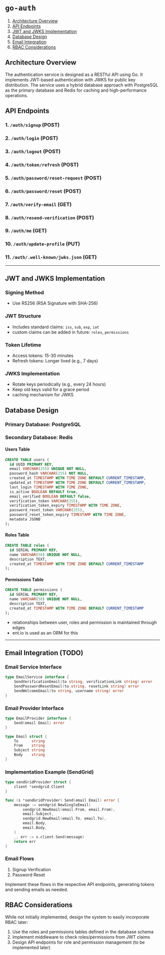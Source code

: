 # `go-auth`

1. [Architecture Overview](#architecture-overview)
2. [API Endpoints](#api-endpoints)
3. [JWT and JWKS Implementation](#jwt-and-jwks-implementation)
4. [Database Design](#database-design)
5. [Email Integration](#email-integration)
6. [RBAC Considerations](#rbac-considerations)

## Architecture Overview

The authentication service is designed as a RESTful API using Go. It implements JWT-based authentication with JWKS for public key distribution. The service uses a hybrid database approach with PostgreSQL as the primary database and Redis for caching and high-performance operations.

## API Endpoints

### 1. `/auth/signup` (POST)

### 2. `/auth/login` (POST)

### 3. `/auth/logout` (POST)

### 4. `/auth/token/refresh` (POST)

### 5. `/auth/password/reset-request` (POST)

### 6. `/auth/password/reset` (POST)

### 7. `/auth/verify-email` (GET)

### 8. `/auth/resend-verification` (POST)

### 9. `/auth/me` (GET)

### 10. `/auth/update-profile` (PUT)

### 11. `/auth/.well-known/jwks.json` (GET)

---

## JWT and JWKS Implementation

### Signing Method

- Use RS256 (RSA Signature with SHA-256)

### JWT Structure

- Includes standard claims: `iss`, `sub`, `exp`, `iat`
- custom claims can be added in future: `roles`, `permissions`

### Token Lifetime

- Access tokens: 15-30 minutes
- Refresh tokens: Longer lived (e.g., 7 days)

### JWKS Implementation

- Rotate keys periodically (e.g., every 24 hours)
- Keep old keys valid for a grace period
- caching mechanism for JWKS

## Database Design

### Primary Database: PostgreSQL

### Secondary Database: Redis

#### Users Table

```sql
CREATE TABLE users (
  id UUID PRIMARY KEY,
  email VARCHAR(255) UNIQUE NOT NULL,
  password_hash VARCHAR(255) NOT NULL,
  created_at TIMESTAMP WITH TIME ZONE DEFAULT CURRENT_TIMESTAMP,
  updated_at TIMESTAMP WITH TIME ZONE DEFAULT CURRENT_TIMESTAMP,
  last_login TIMESTAMP WITH TIME ZONE,
  is_active BOOLEAN DEFAULT true,
  email_verified BOOLEAN DEFAULT false,
  verification_token VARCHAR(255),
  verification_token_expiry TIMESTAMP WITH TIME ZONE,
  password_reset_token VARCHAR(255),
  password_reset_token_expiry TIMESTAMP WITH TIME ZONE,
  metadata JSONB
);
```

#### Roles Table

```sql
CREATE TABLE roles (
  id SERIAL PRIMARY KEY,
  name VARCHAR(50) UNIQUE NOT NULL,
  description TEXT,
  created_at TIMESTAMP WITH TIME ZONE DEFAULT CURRENT_TIMESTAMP
);
```

#### Permissions Table

```sql
CREATE TABLE permissions (
  id SERIAL PRIMARY KEY,
  name VARCHAR(50) UNIQUE NOT NULL,
  description TEXT,
  created_at TIMESTAMP WITH TIME ZONE DEFAULT CURRENT_TIMESTAMP
);
```

- relationships between user, roles and permission is maintained through edges
- ent.io is used as an ORM for this

---

## Email Integration (TODO)

### Email Service Interface

```go
type EmailService interface {
    SendVerificationEmail(to string, verificationLink string) error
    SendPasswordResetEmail(to string, resetLink string) error
    SendWelcomeEmail(to string, username string) error
}
```

### Email Provider Interface

```go
type EmailProvider interface {
    Send(email Email) error
}

type Email struct {
    To      string
    From    string
    Subject string
    Body    string
}
```

### Implementation Example (SendGrid)

```go
type sendGridProvider struct {
    client *sendgrid.Client
}

func (s *sendGridProvider) Send(email Email) error {
    message := sendgrid.NewSingleEmail(
        sendgrid.NewEmail(email.From, email.From),
        email.Subject,
        sendgrid.NewEmail(email.To, email.To),
        email.Body,
        email.Body,
    )
    _, err := s.client.Send(message)
    return err
}
```

### Email Flows

1. Signup Verification
2. Password Reset

Implement these flows in the respective API endpoints, generating tokens and sending emails as needed.

## RBAC Considerations

While not initially implemented, design the system to easily incorporate RBAC later:

1. Use the roles and permissions tables defined in the database schema
2. Implement middleware to check roles/permissions from JWT claims
3. Design API endpoints for role and permission management (to be implemented later)
